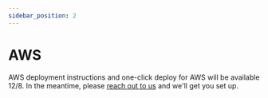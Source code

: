 ```yaml
---
sidebar_position: 2
---
```

# AWS

AWS deployment instructions and one-click deploy for AWS will be available 12/8. In the meantime, please [reach out to us](mailto:vignesh@monoid.co) and we'll get you set up.